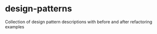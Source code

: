 # design-patterns
Collection of design pattern descriptions with before and after refactoring examples
